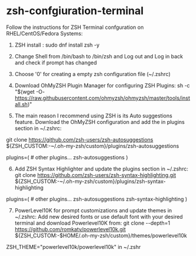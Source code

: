 # zsh-confgiuration-terminal
Follow the instructions for ZSH Terminal confguration on RHEL/CentOS/Fedora Systems:

1. ZSH install : sudo dnf install zsh -y

2. Change Shell from /bin/bash to /bin/zsh and Log out and Log in back and check if prompt has changed

3. Choose '0' for creating a empty zsh configuration file (~/.zshrc)

4. Download OhMyZSH Plugin Manager for configuring ZSH Plugins:
 sh -c "$(wget -O- https://raw.githubusercontent.com/ohmyzsh/ohmyzsh/master/tools/install.sh)"

5. The main reason I recommend using ZSH is its Auto suggestions feature. 
   Download the OhMyZSH configuration and add the in plugins section in ~/.zshrc:

git clone https://github.com/zsh-users/zsh-autosuggestions ${ZSH_CUSTOM:-~/.oh-my-zsh/custom}/plugins/zsh-autosuggestions
 
plugins=( 
    # other plugins...
    zsh-autosuggestions
)

6.   Add ZSH Syntax Highlighter and update the plugins section in ~/.zshrc:
git clone https://github.com/zsh-users/zsh-syntax-highlighting.git ${ZSH_CUSTOM:-~/.oh-my-zsh/custom}/plugins/zsh-syntax-highlighting
 
plugins=( 
    # other plugins...
    zsh-autosuggestions
    zsh-syntax-highlighting
)

7. PowerLevel10K for prompt customizations and update themes in ~/.zshrc:
   Add new desired fonts or use default font with your desired terminal and download Powerlevel10K from:
 git clone --depth=1 https://github.com/romkatv/powerlevel10k.git ${ZSH_CUSTOM:-$HOME/.oh-my-zsh/custom}/themes/powerlevel10k
 
 ZSH_THEME="powerlevel10k/powerlevel10k" in ~/.zshr
